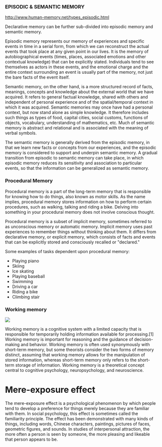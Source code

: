 ### EPISODIC & SEMANTIC MEMORY

http://www.human-memory.net/types_episodic.html

Declarative memory can be further sub-divided into episodic memory and semantic memory.

Episodic memory represents our memory of experiences and specific events in time in a serial form, from which we can reconstruct the actual events that took place at any given point in our lives. It is the memory of autobiographical events (times, places, associated emotions and other contextual knowledge) that can be explicitly stated. Individuals tend to see themselves as actors in these events, and the emotional charge and the entire context surrounding an event is usually part of the memory, not just the bare facts of the event itself.

Semantic memory, on the other hand, is a more structured record of facts, meanings, concepts and knowledge about the external world that we have acquired. It refers to general factual knowledge, shared with others and independent of personal experience and of the spatial/temporal context in which it was acquired. Semantic memories may once have had a personal context, but now stand alone as simple knowledge. It therefore includes such things as types of food, capital cities, social customs, functions of objects, vocabulary, understanding of mathematics, etc. Much of semantic memory is abstract and relational and is associated with the meaning of verbal symbols.

The semantic memory is generally derived from the episodic memory, in that we learn new facts or concepts from our experiences,  and the episodic memory is considered to support and underpin semantic memory. A gradual transition from episodic to semantic memory can take place, in which episodic memory reduces its sensitivity and association to particular events, so that the information can be generalized as semantic memory.

### Procedural Memory

Procedural memory is a part of the long-term memory that is responsible for knowing how to do things, also known as motor skills. As the name implies, procedural memory stores information on how to perform certain procedures, such as walking, talking and riding a bike. Delving into something in your procedural memory does not involve conscious thought.

Procedural memory is a subset of implicit memory, sometimes referred to as unconscious memory or automatic memory. Implicit memory uses past experiences to remember things without thinking about them. It differs from declarative memory, or explicit memory, which consists of facts and events that can be explicitly stored and consciously recalled or "declared."

Some examples of tasks dependent upon procedural memory:

* Playing piano  
* Skiing  
* Ice skating  
* Playing baseball  
* Swimming  
* Driving a car  
* Riding a bike  
* Climbing stair  

### Working memory

<img src="https://www.simplypsychology.org/Working%20Memory2.jpg">

Working memory is a cognitive system with a limited capacity that is responsible for temporarily holding information available for processing.[1] Working memory is important for reasoning and the guidance of decision-making and behavior. Working memory is often used synonymously with short-term memory, but some theorists consider the two forms of memory distinct, assuming that working memory allows for the manipulation of stored information, whereas short-term memory only refers to the short-term storage of information. Working memory is a theoretical concept central to cognitive psychology, neuropsychology, and neuroscience.

# Mere-exposure effect

The mere-exposure effect is a psychological phenomenon by which people tend to develop a preference for things merely because they are familiar with them. In social psychology, this effect is sometimes called the familiarity principle. The effect has been demonstrated with many kinds of things, including words, Chinese characters, paintings, pictures of faces, geometric figures, and sounds. In studies of interpersonal attraction, the more often a person is seen by someone, the more pleasing and likeable that person appears to be.

